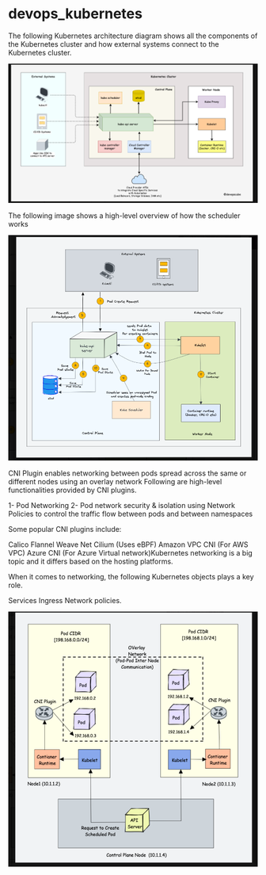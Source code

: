 # devops_kubernetes

The following Kubernetes architecture diagram shows all the components of the Kubernetes cluster and how external systems connect to the Kubernetes cluster.

![alt cluster](images/k8_cluster.PNG)

The following image shows a high-level overview of how the scheduler works

![alt scheduler](images/k8_scheduler.PNG)

CNI Plugin enables networking between pods spread across the same or different nodes using an overlay network
Following are high-level functionalities provided by CNI plugins.

1- Pod Networking
2- Pod network security & isolation using Network Policies to control the traffic flow between pods and between namespaces

Some popular CNI plugins include:

Calico
Flannel
Weave Net
Cilium (Uses eBPF)
Amazon VPC CNI (For AWS VPC)
Azure CNI (For Azure Virtual network)Kubernetes networking is a big topic and it differs based on the hosting platforms.

When it comes to networking, the following Kubernetes objects plays a key role.

Services
Ingress
Network policies.

![alt k8_overlay_network](images/overlay_networking.PNG)


